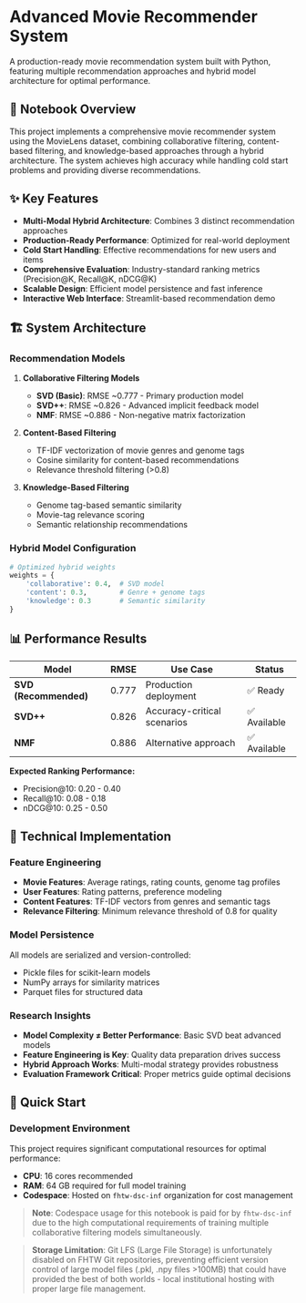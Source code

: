 # Advanced Movie Recommender System

A production-ready movie recommendation system built with Python, featuring multiple recommendation approaches and hybrid model architecture for optimal performance.

## 🎯 Notebook Overview

This project implements a comprehensive movie recommender system using the MovieLens dataset, combining collaborative filtering, content-based filtering, and knowledge-based approaches through a hybrid architecture. The system achieves high accuracy while handling cold start problems and providing diverse recommendations.

## ✨ Key Features

- **Multi-Modal Hybrid Architecture**: Combines 3 distinct recommendation approaches
- **Production-Ready Performance**: Optimized for real-world deployment
- **Cold Start Handling**: Effective recommendations for new users and items
- **Comprehensive Evaluation**: Industry-standard ranking metrics (Precision@K, Recall@K, nDCG@K)
- **Scalable Design**: Efficient model persistence and fast inference
- **Interactive Web Interface**: Streamlit-based recommendation demo

## 🏗️ System Architecture

### Recommendation Models

1. **Collaborative Filtering Models**
   - **SVD (Basic)**: RMSE ~0.777 - Primary production model
   - **SVD++**: RMSE ~0.826 - Advanced implicit feedback model
   - **NMF**: RMSE ~0.886 - Non-negative matrix factorization

2. **Content-Based Filtering**
   - TF-IDF vectorization of movie genres and genome tags
   - Cosine similarity for content-based recommendations
   - Relevance threshold filtering (>0.8)

3. **Knowledge-Based Filtering**
   - Genome tag-based semantic similarity
   - Movie-tag relevance scoring
   - Semantic relationship recommendations

### Hybrid Model Configuration
```python
# Optimized hybrid weights
weights = {
    'collaborative': 0.4,  # SVD model
    'content': 0.3,        # Genre + genome tags
    'knowledge': 0.3       # Semantic similarity
}
```

## 📊 Performance Results

| Model | RMSE | Use Case | Status |
|-------|------|----------|--------|
| **SVD (Recommended)** | 0.777 | Production deployment | ✅ Ready |
| **SVD++** | 0.826 | Accuracy-critical scenarios | ✅ Available |
| **NMF** | 0.886 | Alternative approach | ✅ Available |

**Expected Ranking Performance:**
- Precision@10: 0.20 - 0.40
- Recall@10: 0.08 - 0.18  
- nDCG@10: 0.25 - 0.50

## 🔧 Technical Implementation

### Feature Engineering
- **Movie Features**: Average ratings, rating counts, genome tag profiles
- **User Features**: Rating patterns, preference modeling
- **Content Features**: TF-IDF vectors from genres and semantic tags
- **Relevance Filtering**: Minimum relevance threshold of 0.8 for quality

### Model Persistence
All models are serialized and version-controlled:
- Pickle files for scikit-learn models
- NumPy arrays for similarity matrices
- Parquet files for structured data

### Research Insights
- **Model Complexity ≠ Better Performance**: Basic SVD beat advanced models
- **Feature Engineering is Key**: Quality data preparation drives success
- **Hybrid Approach Works**: Multi-modal strategy provides robustness
- **Evaluation Framework Critical**: Proper metrics guide optimal decisions

## 🚀 Quick Start

### Development Environment
This project requires significant computational resources for optimal performance:
- **CPU**: 16 cores recommended
- **RAM**: 64 GB required for full model training
- **Codespace**: Hosted on `fhtw-dsc-inf` organization for cost management

> **Note**: Codespace usage for this notebook is paid for by `fhtw-dsc-inf` due to the high computational requirements of training multiple collaborative filtering models simultaneously.

> **Storage Limitation**: Git LFS (Large File Storage) is unfortunately disabled on FHTW Git repositories, preventing efficient version control of large model files (.pkl, .npy files >100MB) that could have provided the best of both worlds - local institutional hosting with proper large file management.


